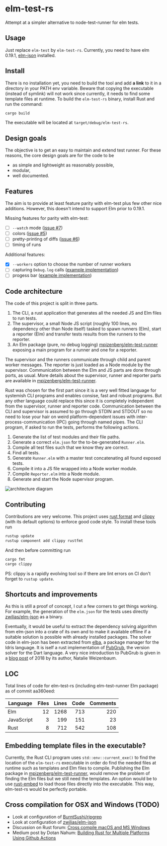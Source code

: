 # elm-test-rs

Attempt at a simpler alternative to node-test-runner for elm tests.


## Usage

Just replace `elm-test` by `elm-test-rs`.
Currently, you need to have elm 0.19.1, [elm-json][elm-json] installed.

[elm-json]: https://github.com/zwilias/elm-json


## Install

There is no installation yet, you need to build the tool
and add **a link** to it in a directory in your PATH env variable.
Beware that copying the executable (instead of symlink) will not work
since currently, it needs to find some template files at runtime.
To build the `elm-test-rs` binary, install Rust and run the command:

```sh
cargo build
```

The executable will be located at `target/debug/elm-test-rs`.


## Design goals

The objective is to get an easy to maintain and extend test runner.
For these reasons, the core design goals are for the code to be

- as simple and lightweight as reasonably possible,
- modular,
- well documented.


## Features

The aim is to provide at least feature parity with elm-test
plus few other nice additions.
However, this doesn't intend to support Elm prior to 0.19.1.

Missing features for parity with elm-test:

 - [ ] `--watch` mode ([issue #7][watch-mode])
 - [ ] colors ([issue #5][colors])
 - [ ] pretty-printing of diffs ([issue #6][pretty-printing])
 - [ ] timing of runs

Additional features:

 - [x] `--workers` option to choose the number of runner workers
 - [ ] capturing `Debug.log` calls ([example implementation][capture-log])
 - [ ] progess bar ([example implementation][progress-bar])

[watch-mode]: https://github.com/mpizenberg/elm-test-rs/issues/7
[colors]: https://github.com/mpizenberg/elm-test-rs/issues/5
[pretty-printing]: https://github.com/mpizenberg/elm-test-rs/issues/6
[capture-log]: https://github.com/mpizenberg/elm-test-rs/pull/4
[progress-bar]: https://github.com/mpizenberg/elm-test-rs/pull/3


## Code architecture

The code of this project is split in three parts.

 1. The CLI, a rust application that generates all the needed JS and Elm files to run tests.
 2. The supervisor, a small Node JS script
    (roughly 100 lines, no dependency other than Node itself)
    tasked to spawn runners (Elm), start a reporter (Elm)
    and transfer tests results from the runners to the reporter.
 3. An Elm package (pure, no debug logging) [mpizenberg/elm-test-runner][elm-test-runner]
    exposing a main program for a runner and one for a reporter.

The supervisor and the runners communicate through child and parent worker messages.
The reporter is just loaded as a Node module by the supervisor.
Communication between the Elm and JS parts are done through ports, as usual.
More details about the supervisor, runner and reporter parts are available
in [mpizenberg/elm-test-runner][elm-test-runner].

[elm-test-runner]: elm

Rust was chosen for the first part since it is a very well fitted language
for systemish CLI programs and enables consise, fast and robust programs.
But any other language could replace this since it is completely independent
from the supervisor, runner and reporter code.
Communication between the CLI and supervisor is assumed to go through STDIN and STDOUT
so no need to lose your hair on weird platform-dependent issues
with inter-process-communication (IPC) going through named pipes.
The CLI program, if asked to run the tests, performs the following actions.

 1. Generate the list of test modules and their file paths.
 2. Generate a correct `elm.json` for the to-be-generated `Runner.elm`.
 3. Compile all test files such that we know they are correct.
 4. Find all tests.
 5. Generate `Runner.elm` with a master test concatenating all found exposed tests.
 6. Compile it into a JS file wrapped into a Node worker module.
 7. Compile `Reporter.elm` into a Node module.
 8. Generate and start the Node supervisor program.

![architecture diagram][diagram]

[diagram]: https://mpizenberg.github.io/resources/elm-test-rs/elm-test-rs.png


## Contributing

Contributions are very welcome.
This project uses [rust format][rustfmt] and [clippy][clippy] (with its default options) to enforce good code style.
To install these tools run

```bash
rustup update
rustup component add clippy rustfmt
```

And then before committing run

```bash
cargo fmt
cargo clippy
```

PS: clippy is a rapidly evolving tool so if there are lint errors on CI
don't forget to `rustup update`.

[rustfmt]: https://github.com/rust-lang/rustfmt
[clippy]: https://github.com/rust-lang/rust-clippy


## Shortcuts and improvements

As this is still a proof of concept, I cut a few corners to get things working.
For example, the generation of the `elm.json` for the tests uses directly
[zwilias/elm-json][elm-json] as a binary.

Eventually, it would be useful to extract the dependency solving algorithm from elm-json
into a crate of its own and to make it available offline if a suitable solution
is possible with already installed packages.
The solver code in elm-json has been extracted from [elba][elba],
a package manager for the Idris language.
It is iself a rust implementation of [PubGrub][pubgrub],
the version solver for the Dart language.
A very nice introduction to PubGrub is given in a [blog post][pubgrub] of 2018
by its author, Natalie Weizenbaum.

[elba]: https://github.com/elba/elba
[pubgrub]: https://medium.com/@nex3/pubgrub-2fb6470504f


## LOC

Total lines of code for elm-test-rs (including elm-test-runner Elm package)
as of commit aa360eed:

| Language    |  Files   |  Lines   |  Code   |  Comments  |
| ----------- | --------:| --------:| -------:| ----------:|
| Elm         |     12   |   1268   |   713   |       220  |
| JavaScript  |      3   |    199   |   151   |        23  |
| Rust        |      8   |    712   |   542   |       108  |


## Embedding template files in the executable?

Currently, the Rust CLI program uses `std::env::current_exe()`
to find the location of the `elm-test-rs` executable in order do find
the needed files at runtime such as templates and Elm files to compile.
Publishing the Elm package in [mpizenberg/elm-test-runner][elm-test-runner],
would remove the problem of finding the Elm files but we still need the templates.
An option would be to use [rust-embed][rust-embed] to load those files
directly into the executable.
This way, elm-test-rs would be perfectly portable.

[rust-embed]: https://github.com/pyros2097/rust-embed


## Cross compilation for OSX and Windows (TODO)

- Look at configuration of [BurntSushi/ripgrep][ripgrep]
- Look at configuration of [zwilias/elm-json][elm-json]
- Discussion on Rust forum: [Cross compile macOS and MS Windows][forum-cross]
- Medium post by Dotan Nahum:
  [Building Rust for Multiple Platforms Using Github Actions][medium-github-action]

[ripgrep]: https://github.com/BurntSushi/ripgrep
[elm-json]: https://github.com/zwilias/elm-json
[forum-cross]: https://users.rust-lang.org/t/cross-compile-macos-and-ms-windows/38323
[medium-github-action]: https://medium.com/@jondot/building-rust-on-multiple-platforms-using-github-6f3e6f8b8458
